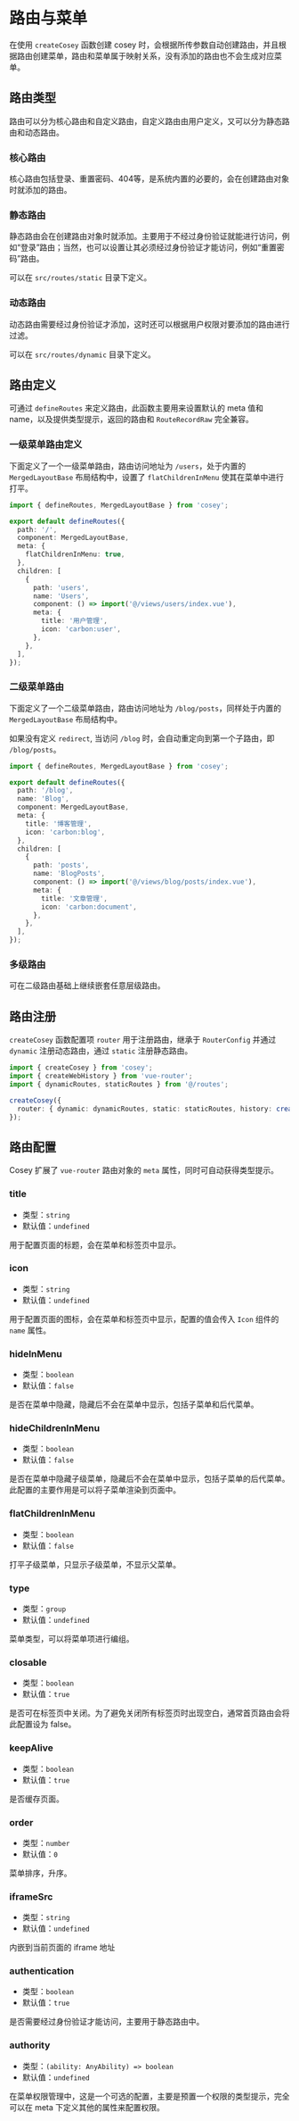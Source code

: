 # 路由与菜单

在使用 `createCosey` 函数创建 cosey 时，会根据所传参数自动创建路由，并且根据路由创建菜单，路由和菜单属于映射关系，没有添加的路由也不会生成对应菜单。

## 路由类型

路由可以分为核心路由和自定义路由，自定义路由由用户定义，又可以分为静态路由和动态路由。

### 核心路由

核心路由包括登录、重置密码、404等，是系统内置的必要的，会在创建路由对象时就添加的路由。

### 静态路由

静态路由会在创建路由对象时就添加。主要用于不经过身份验证就能进行访问，例如“登录”路由；当然，也可以设置让其必须经过身份验证才能访问，例如“重置密码”路由。

可以在 `src/routes/static` 目录下定义。

### 动态路由

动态路由需要经过身份验证才添加，这时还可以根据用户权限对要添加的路由进行过滤。

可以在 `src/routes/dynamic` 目录下定义。

## 路由定义

可通过 `defineRoutes` 来定义路由，此函数主要用来设置默认的 meta 值和 name，以及提供类型提示，返回的路由和 `RouteRecordRaw` 完全兼容。

### 一级菜单路由定义

下面定义了一个一级菜单路由，路由访问地址为 `/users`，处于内置的 `MergedLayoutBase` 布局结构中，设置了 `flatChildrenInMenu` 使其在菜单中进行打平。

```ts
import { defineRoutes, MergedLayoutBase } from 'cosey';

export default defineRoutes({
  path: '/',
  component: MergedLayoutBase,
  meta: {
    flatChildrenInMenu: true,
  },
  children: [
    {
      path: 'users',
      name: 'Users',
      component: () => import('@/views/users/index.vue'),
      meta: {
        title: '用户管理',
        icon: 'carbon:user',
      },
    },
  ],
});
```

### 二级菜单路由

下面定义了一个二级菜单路由，路由访问地址为 `/blog/posts`，同样处于内置的 `MergedLayoutBase` 布局结构中。

如果没有定义 `redirect`, 当访问 `/blog` 时，会自动重定向到第一个子路由，即 `/blog/posts`。

```ts
import { defineRoutes, MergedLayoutBase } from 'cosey';

export default defineRoutes({
  path: '/blog',
  name: 'Blog',
  component: MergedLayoutBase,
  meta: {
    title: '博客管理',
    icon: 'carbon:blog',
  },
  children: [
    {
      path: 'posts',
      name: 'BlogPosts',
      component: () => import('@/views/blog/posts/index.vue'),
      meta: {
        title: '文章管理',
        icon: 'carbon:document',
      },
    },
  ],
});
```

### 多级路由

可在二级路由基础上继续嵌套任意层级路由。

## 路由注册

`createCosey` 函数配置项 `router` 用于注册路由，继承于 `RouterConfig` 并通过 `dynamic` 注册动态路由，通过 `static` 注册静态路由。

```ts
import { createCosey } from 'cosey';
import { createWebHistory } from 'vue-router';
import { dynamicRoutes, staticRoutes } from '@/routes';

createCosey({
  router: { dynamic: dynamicRoutes, static: staticRoutes, history: createWebHistory() },
});
```

## 路由配置

Cosey 扩展了 `vue-router` 路由对象的 `meta` 属性，同时可自动获得类型提示。

### title

- 类型：`string`
- 默认值：`undefined`

用于配置页面的标题，会在菜单和标签页中显示。

### icon

- 类型：`string`
- 默认值：`undefined`

用于配置页面的图标，会在菜单和标签页中显示，配置的值会传入 `Icon` 组件的 `name` 属性。

### hideInMenu

- 类型：`boolean`
- 默认值：`false`

是否在菜单中隐藏，隐藏后不会在菜单中显示，包括子菜单和后代菜单。

### hideChildrenInMenu

- 类型：`boolean`
- 默认值：`false`

是否在菜单中隐藏子级菜单，隐藏后不会在菜单中显示，包括子菜单的后代菜单。此配置的主要作用是可以将子菜单渲染到页面中。

### flatChildrenInMenu

- 类型：`boolean`
- 默认值：`false`

打平子级菜单，只显示子级菜单，不显示父菜单。

### type

- 类型：`group`
- 默认值：`undefined`

菜单类型，可以将菜单项进行编组。

### closable

- 类型：`boolean`
- 默认值：`true`

是否可在标签页中关闭。为了避免关闭所有标签页时出现空白，通常首页路由会将此配置设为 false。

### keepAlive

- 类型：`boolean`
- 默认值：`true`

是否缓存页面。

### order

- 类型：`number`
- 默认值：`0`

菜单排序，升序。

### iframeSrc

- 类型：`string`
- 默认值：`undefined`

内嵌到当前页面的 iframe 地址

### authentication

- 类型：`boolean`
- 默认值：`true`

是否需要经过身份验证才能访问，主要用于静态路由中。

### authority

- 类型：`(ability: AnyAbility) => boolean`
- 默认值：`undefined`

在菜单权限管理中，这是一个可选的配置，主要是预置一个权限的类型提示，完全可以在 meta 下定义其他的属性来配置权限。
